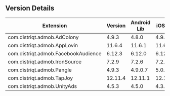 ## Version Details

| Extension | Version | Android Lib | iOS Lib |
| --- | --- | --- | --- |
| com.distriqt.admob.AdColony | 4.9.3 | 4.8.0 | 4.9.0 |
| com.distriqt.admob.AppLovin | 11.6.4 | 11.6.1 | 11.6.1 |
| com.distriqt.admob.FacebookAudience | 6.12.3 | 6.12.0 | 6.12.0 |
| com.distriqt.admob.IronSource | 7.2.9 | 7.2.6 | 7.2.6 |
| com.distriqt.admob.Pangle | 4.9.3 | 4.9.0.7 | 5.0.0.3 |
| com.distriqt.admob.TapJoy | 12.11.4 | 12.11.1 | 12.11.1 |
| com.distriqt.admob.UnityAds | 4.5.3 | 4.5.0 | 4.3.0 |
